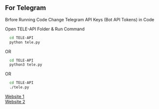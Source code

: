 ## For Telegram 

Brfore Running Code Change Telegram API Keys (Bot API Tokens) in Code

Open TELE-API Folder & Run Command

```bash
  cd TELE-API 
  python tele.py
```
OR
```bash
  cd TELE-API 
  python3 tele.py
```
OR
```bash
  cd TELE-API 
  ./tele.py
```

[Website 1](https://www.hackster.io/Salmanfarisvp/telegram-bot-with-raspberry-pi-f373da)
<br>
[Website 2](https://www.geekering.com/categories/embedded-sytems/raspberry-pi/rubenmarques/how-to-control-raspberry-pi-remotely-from-anywhere-in-the-world-telegram-bot-with-python/)
